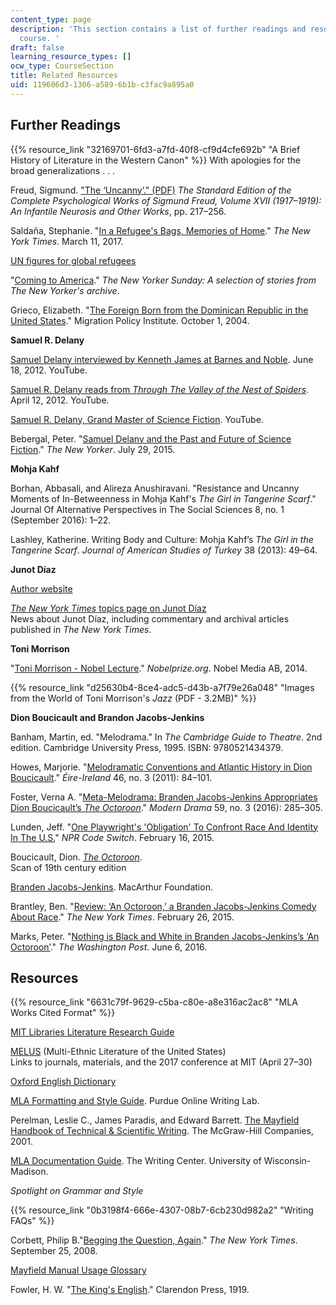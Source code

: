 ```yaml
---
content_type: page
description: 'This section contains a list of further readings and resources for the
  course. '
draft: false
learning_resource_types: []
ocw_type: CourseSection
title: Related Resources
uid: 119606d3-1306-a589-6b1b-c3fac9a895a0
---
```

## Further Readings

{{% resource_link "32169701-6fd3-a7fd-40f8-cf9d4cfe692b" "A Brief History of Literature in the Western Canon" %}} With apologies for the broad generalizations . . .

Freud, Sigmund. ["The ‘Uncanny’." (PDF)](https://web.mit.edu/allanmc/www/freud1.pdf) *The Standard Edition of the Complete Psychological Works of Sigmund Freud, Volume XVII (1917–1919): An Infantile Neurosis and Other Works*, pp. 217–256.

Saldaña, Stephanie. "[In a Refugee's Bags, Memories of Home](https://www.nytimes.com/2017/03/11/opinion/sunday/in-a-refugees-bags-memories-of-home.html?ref=opinion)." *The New York Times*. March 11, 2017.

[UN figures for global refugees](http://www.unhcr.org/en-us/figures-at-a-glance.html)

"[Coming to America](https://www.newyorker.com/magazine/coming-to-america)." *The New Yorker Sunday: A selection of stories from The New Yorker's archive*.

Grieco, Elizabeth. "[The Foreign Born from the Dominican Republic in the United States](https://www.migrationpolicy.org/article/foreign-born-dominican-republic-united-states)." Migration Policy Institute. October 1, 2004.

**Samuel R. Delany**

[Samuel Delany interviewed by Kenneth James at Barnes and Noble](https://youtu.be/9UpGok166wQ). June 18, 2012. YouTube.

[Samuel R. Delany reads from *Through The Valley of the Nest of Spiders*](https://youtu.be/nXs_H6_Y7_4). April 12, 2012. YouTube.

[Samuel R. Delany, Grand Master of Science Fiction](https://youtu.be/X6kc-0Qg6oQ). YouTube.

Bebergal, Peter. "[Samuel Delany and the Past and Future of Science Fiction](https://www.newyorker.com/books/page-turner/samuel-delany-and-the-past-and-future-of-science-fiction)." *The New Yorker*. July 29, 2015.

**Mohja Kahf**

Borhan, Abbasali, and Alireza Anushiravani. "Resistance and Uncanny Moments of In-Betweenness in Mohja Kahf's *The Girl in Tangerine Scarf*." Journal Of Alternative Perspectives in The Social Sciences 8, no. 1 (September 2016): 1–22.

Lashley, Katherine. Writing Body and Culture: Mohja Kahf’s *The Girl in the Tangerine Scarf*. *Journal of American Studies of Turkey* 38 (2013): 49–64.

**Junot Díaz**

[Author website](http://www.junotdiaz.com/)

[*The New York Times* topics page on Junot Díaz](https://www.nytimes.com/topic/person/junot-diaz?8qa)   
News about Junot Díaz, including commentary and archival articles published in *The New York Times*.

**Toni Morrison**

"[Toni Morrison - Nobel Lecture](https://www.nobelprize.org/nobel_prizes/literature/laureates/1993/morrison-lecture.html)." *Nobelprize.org*. Nobel Media AB, 2014.

{{% resource_link "d25630b4-8ce4-adc5-d43b-a7f79e26a048" "Images from the World of Toni Morrison's *Jazz* (PDF - 3.2MB)" %}}

**Dion Boucicault and Brandon Jacobs-Jenkins**

Banham, Martin, ed. "Melodrama." In *The Cambridge Guide to Theatre*. 2nd edition. Cambridge University Press, 1995. ISBN: 9780521434379.

Howes, Marjorie. "[Melodramatic Conventions and Atlantic History in Dion Boucicault](https://muse.jhu.edu/article/458539)." *Éire-Ireland* 46, no. 3 (2011): 84–101.

Foster, Verna A. "[Meta-Melodrama: Branden Jacobs-Jenkins Appropriates Dion Boucicault’s *The Octoroon*](https://muse.jhu.edu/article/629588)." *Modern Drama* 59, no. 3 (2016): 285–305.

Lunden, Jeff. "[One Playwright's 'Obligation' To Confront Race And Identity In The U.S.](https://www.npr.org/sections/codeswitch/2015/02/16/383567104/one-playwright-s-obligation-to-confront-race-and-identity-in-the-u-s)" *NPR Code Switch*. February 16, 2015.

Boucicault, Dion. [*The Octoroon*](https://www.hathitrust.org/help_copyright#RestrictedAccess).   
Scan of 19th century edition

[Branden Jacobs-Jenkins](https://www.macfound.org/fellows/958/). MacArthur Foundation.

Brantley, Ben. "[Review: ‘An Octoroon,’ a Branden Jacobs-Jenkins Comedy About Race](https://nyti.ms/2k5oB83)." *The New York Times*. February 26, 2015.

Marks, Peter. "[Nothing is Black and White in Branden Jacobs-Jenkins’s ‘An Octoroon’](https://www.washingtonpost.com/entertainment/theater_dance/nothing-is-black-and-white-in-branden-jacobs-jenkinss-an-octoroon/2016/06/06/572380b2-2be4-11e6-9de3-6e6e7a14000c_story.html?utm_term=.06360ea4a45e)." *The Washington Post*. June 6, 2016.

## Resources

{{% resource_link "6631c79f-9629-c5ba-c80e-a8e316ac2ac8" "MLA Works Cited Format" %}}

[MIT Libraries Literature Research Guide](https://libguides.mit.edu/lit)

[MELUS](http://www.melus.org/) (Multi-Ethnic Literature of the United States)   
Links to journals, materials, and the 2017 conference at MIT (April 27–30)

[Oxford English Dictionary](http://www.oed.com/)

[MLA Formatting and Style Guide](https://owl.english.purdue.edu/owl/resource/747/01/). Purdue Online Writing Lab.

Perelman, Leslie C., James Paradis, and Edward Barrett. [The Mayfield Handbook of Technical & Scientific Writing](http://www.mhhe.com/mayfieldpub/tsw/home.htm). The McGraw-Hill Companies, 2001.

[MLA Documentation Guide](https://writing.wisc.edu/Handbook/DocMLA.html). The Writing Center. University of Wisconsin-Madison.

*Spotlight on Grammar and Style*

{{% resource_link "0b3198f4-666e-4307-08b7-6cb230d982a2" "Writing FAQs" %}}

Corbett, Philip B."[Begging the Question, Again](https://afterdeadline.blogs.nytimes.com/2008/09/25/begging-the-question-again/)." *The New York Times*. September 25, 2008.

[Mayfield Manual Usage Glossary](http://www.mhhe.com/mayfieldpub/tsw/usage.htm)

Fowler, H. W. "[The King's English](http://www.bartleby.com/116/)." Clarendon Press, 1919.